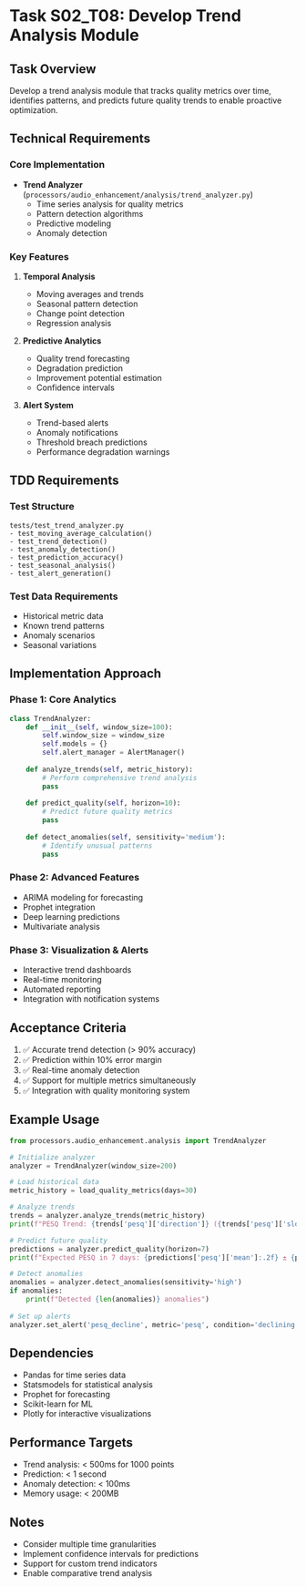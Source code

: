 # Task S02_T08: Develop Trend Analysis Module

## Task Overview
Develop a trend analysis module that tracks quality metrics over time, identifies patterns, and predicts future quality trends to enable proactive optimization.

## Technical Requirements

### Core Implementation
- **Trend Analyzer** (`processors/audio_enhancement/analysis/trend_analyzer.py`)
  - Time series analysis for quality metrics
  - Pattern detection algorithms
  - Predictive modeling
  - Anomaly detection

### Key Features
1. **Temporal Analysis**
   - Moving averages and trends
   - Seasonal pattern detection
   - Change point detection
   - Regression analysis

2. **Predictive Analytics**
   - Quality trend forecasting
   - Degradation prediction
   - Improvement potential estimation
   - Confidence intervals

3. **Alert System**
   - Trend-based alerts
   - Anomaly notifications
   - Threshold breach predictions
   - Performance degradation warnings

## TDD Requirements

### Test Structure
```
tests/test_trend_analyzer.py
- test_moving_average_calculation()
- test_trend_detection()
- test_anomaly_detection()
- test_prediction_accuracy()
- test_seasonal_analysis()
- test_alert_generation()
```

### Test Data Requirements
- Historical metric data
- Known trend patterns
- Anomaly scenarios
- Seasonal variations

## Implementation Approach

### Phase 1: Core Analytics
```python
class TrendAnalyzer:
    def __init__(self, window_size=100):
        self.window_size = window_size
        self.models = {}
        self.alert_manager = AlertManager()
    
    def analyze_trends(self, metric_history):
        # Perform comprehensive trend analysis
        pass
    
    def predict_quality(self, horizon=10):
        # Predict future quality metrics
        pass
    
    def detect_anomalies(self, sensitivity='medium'):
        # Identify unusual patterns
        pass
```

### Phase 2: Advanced Features
- ARIMA modeling for forecasting
- Prophet integration
- Deep learning predictions
- Multivariate analysis

### Phase 3: Visualization & Alerts
- Interactive trend dashboards
- Real-time monitoring
- Automated reporting
- Integration with notification systems

## Acceptance Criteria
1. ✅ Accurate trend detection (> 90% accuracy)
2. ✅ Prediction within 10% error margin
3. ✅ Real-time anomaly detection
4. ✅ Support for multiple metrics simultaneously
5. ✅ Integration with quality monitoring system

## Example Usage
```python
from processors.audio_enhancement.analysis import TrendAnalyzer

# Initialize analyzer
analyzer = TrendAnalyzer(window_size=200)

# Load historical data
metric_history = load_quality_metrics(days=30)

# Analyze trends
trends = analyzer.analyze_trends(metric_history)
print(f"PESQ Trend: {trends['pesq']['direction']} ({trends['pesq']['slope']:.3f}/day)")

# Predict future quality
predictions = analyzer.predict_quality(horizon=7)
print(f"Expected PESQ in 7 days: {predictions['pesq']['mean']:.2f} ± {predictions['pesq']['std']:.2f}")

# Detect anomalies
anomalies = analyzer.detect_anomalies(sensitivity='high')
if anomalies:
    print(f"Detected {len(anomalies)} anomalies")
    
# Set up alerts
analyzer.set_alert('pesq_decline', metric='pesq', condition='declining', threshold=0.1)
```

## Dependencies
- Pandas for time series data
- Statsmodels for statistical analysis
- Prophet for forecasting
- Scikit-learn for ML
- Plotly for interactive visualizations

## Performance Targets
- Trend analysis: < 500ms for 1000 points
- Prediction: < 1 second
- Anomaly detection: < 100ms
- Memory usage: < 200MB

## Notes
- Consider multiple time granularities
- Implement confidence intervals for predictions
- Support for custom trend indicators
- Enable comparative trend analysis